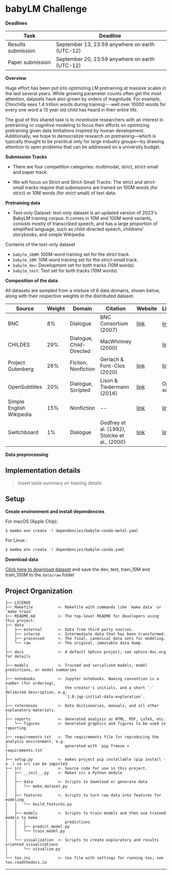 babyLM Challenge
==============================

**Deadlines**

| Task                 | Deadline                                   |
|----------------------|--------------------------------------------|
| Results submission   | September 13, 23:59 anywhere on earth (UTC-12) |
| Paper submission     | September 20, 23:59 anywhere on earth (UTC-12) |


**Overview**

Huge effort has been put into optimizing LM pretraining at massive scales in the last several years. While growing parameter counts often get the most attention, datasets have also grown by orders of magnitude. For example, Chinchilla sees 1.4 trillion words during training---well over 10000 words for every one word a 13 year old child has heard in their entire life. 

The goal of this shared task is to incentivize researchers with an interest in pretraining or cognitive modeling to focus their efforts on optimizing pretraining given data limitations inspired by human development. Additionally, we hope to democratize research on pretraining—which is typically thought to be practical only for large industry groups—by drawing attention to open problems that can be addressed on a university budget.

**Submission Tracks**

- There are four competition categories: multimodal, strict, strict-small and paper track.

- We will focus on Strict and Strict-Small Tracks: The strict and strict-small tracks require that submissions are trained on 100M words (for strict) or 10M words (for strict small) of text data. 

**Pretraining data**

- Text-only Dataset:  text-only dataset is an updated version of 2023's BabyLM training corpus. It comes in 10M and 100M word variants, consists mostly of transcribed speech, and has a large proportion of simplified language, such as child-directed speech, childrens' storybooks, and simple Wikipedia.

Contents of the text-only dataset
- `babylm_100M`: 100M-word training set for the *strict* track.
- `babylm_10M`: 10M-word training set for the *strict-small* track.
- `babylm_dev`: Development set for both tracks (10M words)
- `babylm_test`: Test set for both tracks (10M words)

**Composition of the data**

All datasets are sampled from a mixture of 6 data domains, shown below, along with their respective weights in the distributed dataset.

| Source | Weight | Domain | Citation | Website | License |
| --- | --- | --- | --- | --- | --- |
| BNC | 8% | Dialogue | BNC Consortium (2007) | [link](http://www.natcorp.ox.ac.uk/) | [link](http://www.natcorp.ox.ac.uk/docs/licence.html) <sup>1</sup> |
| CHILDES | 29% | Dialogue, Child-Directed | MacWhinney (2000) | | [link](https://talkbank.org/share/rules.html) |
| Project Gutenberg | 26% | Fiction, Nonfiction | Gerlach & Font-Clos (2020) | [link](https://github.com/pgcorpus/gutenberg) | [link](https://www.gutenberg.org/policy/license.html) |
| OpenSubtitles | 20% | Dialogue, Scripted | Lison & Tiedermann (2016) | [link](https://opus.nlpl.eu/OpenSubtitles-v2018.php) | Open source |
| Simple English Wikipedia | 15% | Nonfiction | -- | [link](https://dumps.wikimedia.org/simplewiki/20221201/) | [link](https://dumps.wikimedia.org/legal.html) |
| Switchboard | 1% | Dialogue | Godfrey et al. (1992), Stolcke et al., (2000) | [link](http://compprag.christopherpotts.net/swda.html) | [link](http://compprag.christopherpotts.net/swda.html) |

**Data preprocessing**



Implementation details
------------

>Insert table summary on training details 


Setup
------------

**Create environment and install dependencies**

For macOS (Apple Chip):
```bash
$ mamba env create -f dependencies/babylm-conda-metal.yaml
```

For Linux :
```bash
$ mamba env create -f dependencies/babylm-conda.yaml
```

**Download data**

[Click here to download dataset](https://osf.io/ad7qg/) and save the dev, text, train_10M and train_100M to the `data/raw` folder



Project Organization
------------

    ├── LICENSE
    ├── Makefile           <- Makefile with commands like `make data` or `make train`
    ├── README.md          <- The top-level README for developers using this project.
    ├── data
    │   ├── external       <- Data from third party sources.
    │   ├── interim        <- Intermediate data that has been transformed.
    │   ├── processed      <- The final, canonical data sets for modeling.
    │   └── raw            <- The original, immutable data dump.
    │
    ├── docs               <- A default Sphinx project; see sphinx-doc.org for details
    │
    ├── models             <- Trained and serialized models, model predictions, or model summaries
    │
    ├── notebooks          <- Jupyter notebooks. Naming convention is a number (for ordering),
    │                         the creator's initials, and a short `-` delimited description, e.g.
    │                         `1.0-jqp-initial-data-exploration`.
    │
    ├── references         <- Data dictionaries, manuals, and all other explanatory materials.
    │
    ├── reports            <- Generated analysis as HTML, PDF, LaTeX, etc.
    │   └── figures        <- Generated graphics and figures to be used in reporting
    │
    ├── requirements.txt   <- The requirements file for reproducing the analysis environment, e.g.
    │                         generated with `pip freeze > requirements.txt`
    │
    ├── setup.py           <- makes project pip installable (pip install -e .) so src can be imported
    ├── src                <- Source code for use in this project.
    │   ├── __init__.py    <- Makes src a Python module
    │   │
    │   ├── data           <- Scripts to download or generate data
    │   │   └── make_dataset.py
    │   │
    │   ├── features       <- Scripts to turn raw data into features for modeling
    │   │   └── build_features.py
    │   │
    │   ├── models         <- Scripts to train models and then use trained models to make
    │   │   │                 predictions
    │   │   ├── predict_model.py
    │   │   └── train_model.py
    │   │
    │   └── visualization  <- Scripts to create exploratory and results oriented visualizations
    │       └── visualize.py
    │
    └── tox.ini            <- tox file with settings for running tox; see tox.readthedocs.io


--------

